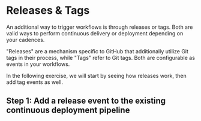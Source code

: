 # Releases & Tags
An additional way to trigger workflows is through releases or tags. Both are valid ways to perform continuous delivery or deployment depending on your cadences.

"Releases" are a mechanism specific to GitHub that additionally utilize Git tags in their process, while "Tags" refer to Git tags. Both are configurable as events in your workflows.

In the following exercise, we will start by seeing how releases work, then add tag events as well.

## Step 1: Add a release event to the existing continuous deployment pipeline